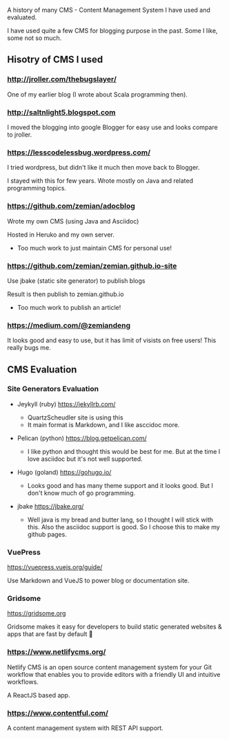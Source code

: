 A history of many CMS - Content Management System I have used and evaluated.

I have used quite a few CMS for blogging purpose in the past. Some I like,
some not so much.


## Hisotry of CMS I used

### http://jroller.com/thebugslayer/

One of my earlier blog (I wrote about Scala programming then).


### http://saltnlight5.blogspot.com

I moved the blogging into google Blogger for easy use and looks compare
to jroller.

### https://lesscodelessbug.wordpress.com/

I tried wordpress, but didn't like it much then move back to Blogger.

I stayed with this for few years. Wrote mostly on Java and related programming
topics.

### https://github.com/zemian/adocblog

Wrote my own CMS (using Java and Asciidoc)

Hosted in Heruko and my own server.

* Too much work to just maintain CMS for personal use!

### https://github.com/zemian/zemian.github.io-site

Use jbake (static site generator) to publish blogs

Result is then publish to zemian.github.io

* Too much work to publish an article!

### https://medium.com/@zemiandeng

It looks good and easy to use, but it has limit of visists on free users!
This really bugs me.


## CMS Evaluation

### Site Generators Evaluation

* Jeykyll (ruby) https://jekyllrb.com/ 
	- QuartzScheudler site is using this
	- It main format is Markdown, and I like asccidoc more.

* Pelican (python) https://blog.getpelican.com/
	- I like python and thought this would be best for me. But at the time I love asciidoc
	  but it's not well supported.

* Hugo (goland) https://gohugo.io/
	- Looks good and has many theme support and it looks good. But I don't know much
	of go programming.

* jbake https://jbake.org/
	- Well java is my bread and butter lang, so I thought I will stick with this. Also
	the asciidoc support is good. So I choose this to make my github pages. 


### VuePress

https://vuepress.vuejs.org/guide/

Use Markdown and VueJS to power blog or documentation site.

### Gridsome 

https://gridsome.org

Gridsome makes it easy for developers to build static generated websites & apps that are fast by default 🚀

### https://www.netlifycms.org/

Netlify CMS is an open source content management system for your Git workflow that enables you to provide editors with a friendly UI and intuitive workflows.

A ReactJS based app.

### https://www.contentful.com/

A content management system with REST API support.



